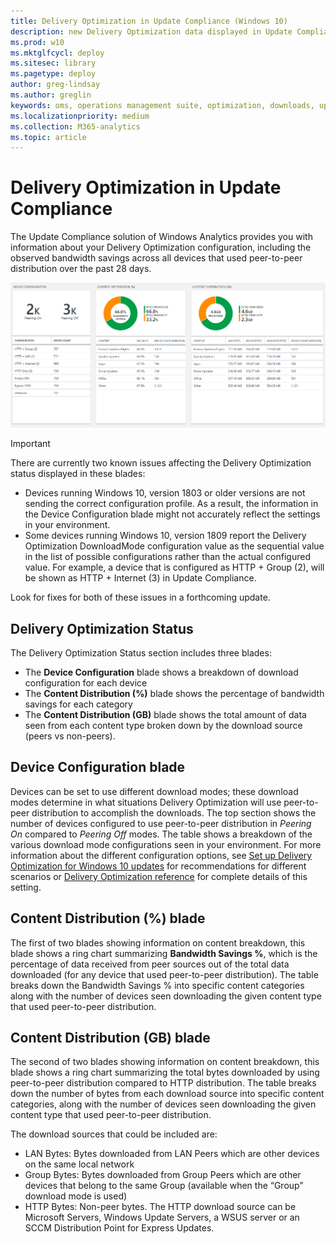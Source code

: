 ```yaml
---
title: Delivery Optimization in Update Compliance (Windows 10)
description: new Delivery Optimization data displayed in Update Compliance
ms.prod: w10
ms.mktglfcycl: deploy
ms.sitesec: library
ms.pagetype: deploy
author: greg-lindsay
ms.author: greglin
keywords: oms, operations management suite, optimization, downloads, updates, log analytics
ms.localizationpriority: medium
ms.collection: M365-analytics
ms.topic: article
---
```


# Delivery Optimization in Update Compliance
The Update Compliance solution of Windows Analytics provides you with information about your Delivery Optimization configuration, including the observed bandwidth savings across all devices that used peer-to-peer distribution over the past 28 days.

![DO status](images/UC_workspace_DO_status.png)

> [!IMPORTANT]
> There are currently two known issues affecting the Delivery Optimization status displayed in these blades:
>- Devices running Windows 10, version 1803 or older versions are not sending the correct configuration profile. As a result, the information in the Device Configuration blade might not accurately reflect the settings in your environment.
>- Some devices running Windows 10, version 1809 report the Delivery Optimization DownloadMode configuration value as the sequential value in the list of possible configurations rather than the actual configured value. For example, a device that is configured as HTTP + Group (2), will be shown as HTTP + Internet (3) in Update Compliance.
>
>Look for fixes for both of these issues in a forthcoming update.

## Delivery Optimization Status
 
The Delivery Optimization Status section includes three blades:

- The **Device Configuration** blade shows a breakdown of download configuration for each device
- The **Content Distribution (%)** blade shows the percentage of bandwidth savings for each category
- The **Content Distribution (GB)** blade shows the total amount of data seen from each content type broken down by the download source (peers vs non-peers).



 
## Device Configuration blade
Devices can be set to use different download modes; these download modes determine in what situations Delivery Optimization will use peer-to-peer distribution to accomplish the downloads. The top section shows the number of devices configured to use peer-to-peer distribution in *Peering On* compared to *Peering Off* modes. The table shows a breakdown of the various download mode configurations seen in your environment. For more information about the different configuration options, see [Set up Delivery Optimization for Windows 10 updates](waas-delivery-optimization-setup.md) for recommendations for different scenarios or [Delivery Optimization reference](waas-delivery-optimization-reference.md#download-mode) for complete details of this setting.
 
## Content Distribution (%) blade
The first of two blades showing information on content breakdown, this blade shows a ring chart summarizing **Bandwidth Savings %**, which is the percentage of data received from peer sources out of the total data downloaded (for any device that used peer-to-peer distribution).
The table breaks down the Bandwidth Savings % into specific content categories along with the number of devices seen downloading the given content type that used peer-to-peer distribution.
 
## Content Distribution (GB) blade
The second of two blades showing information on content breakdown, this blade shows a ring chart summarizing the total bytes downloaded by using peer-to-peer distribution compared to HTTP distribution. 
The table breaks down the number of bytes from each download source into specific content categories, along with the number of devices seen downloading the given content type that used peer-to-peer distribution.

The download sources that could be included are:
- LAN Bytes: Bytes downloaded from LAN Peers which are other devices on the same local network
- Group Bytes: Bytes downloaded from Group Peers which are other devices that belong to the same Group (available when the “Group” download mode is used)
- HTTP Bytes: Non-peer bytes. The HTTP download source can be Microsoft Servers, Windows Update Servers, a WSUS server or an SCCM Distribution Point for Express Updates. 

